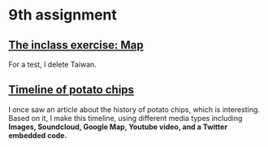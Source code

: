 # 9th assignment
<h2><a href="http://dev-holyif.pantheonsite.io/map3/"> The inclass exercise: Map </a></h2>
<p> For a test, I delete Taiwan.</p>
<h2><a href="http://dev-holyif.pantheonsite.io/timeline/chips_timeline.html">Timeline of potato chips</a></h2>
<p> I once saw an article about the history of potato chips, which is interesting. Based on it, I make this timeline, using different media types including <strong>Images, Soundcloud, Google Map, Youtube video, and a Twitter embedded code.</strong></p>




